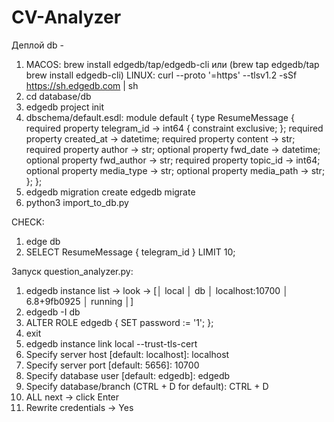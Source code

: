 # CV-Analyzer
Деплой db - 
1) MACOS: brew install edgedb/tap/edgedb-cli или
   (brew tap edgedb/tap
    brew install edgedb-cli) 
LINUX: curl --proto '=https' --tlsv1.2 -sSf https://sh.edgedb.com | sh
2) cd database/db
3) edgedb project init
4) dbschema/default.esdl: 
module default {
  type ResumeMessage {
    required property telegram_id -> int64 {
      constraint exclusive;
    };
    required property created_at -> datetime;
    required property content -> str;
    required property author -> str;
    optional property fwd_date -> datetime;
    optional property fwd_author -> str;
    required property topic_id -> int64;
    optional property media_type -> str;
    optional property media_path -> str;
  };
};
5) edgedb migration create 
   edgedb migrate
6) python3 import_to_db.py

CHECK: 
1) edge db
2) SELECT ResumeMessage {
    telegram_id
}
LIMIT 10;



Запуск question_analyzer.py: 
1) edgedb instance list -> look -> [│ local │ db   │ localhost:10700 │ 6.8+9fb0925 │ running │]
2) edgedb -I db
3) ALTER ROLE edgedb {
  SET password := '1';
};
4) exit
5) edgedb instance link local --trust-tls-cert
6) Specify server host [default: localhost]: 
localhost
7) Specify server port [default: 5656]: 
10700
8) Specify database user [default: edgedb]:
edgedb
9) Specify database/branch (CTRL + D for default):
CTRL + D
10) ALL next -> click Enter
11) Rewrite credentials -> Yes
